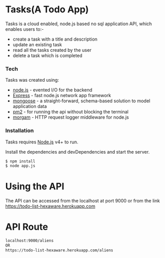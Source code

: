 # Tasks(A Todo App)



Tasks is a cloud enabled, node.js based no sql application API, which enables users to:-

  - create a task with a title and description
  - update an existing task
  - read all the tasks created by the user
  - delete a task which is completed



### Tech

Tasks was created using:


* [node.js](https://nodejs.org/) - evented I/O for the backend
* [Express](http://expressjs.com/) - fast node.js network app framework 
* [mongoose](https://mongoosejs.com/) - a straight-forward, schema-based solution to model application data
* [pm2](https://pm2.keymetrics.io/) - for running the api without blocking the terminal
* [morgam](https://www.npmjs.com/package/morgan) - HTTP request logger middleware for node.js



### Installation

Tasks requires [Node.js](https://nodejs.org/) v4+ to run.

Install the dependencies and devDependencies and start the server.

```sh
$ npm install 
$ node app.js
```

# Using the API

The API can be accessed from the localhost at port 9000 or from the link https://todo-list-hexaware.herokuapp.com 

# API Route

```sh
localhost:9000/aliens 
OR
https://todo-list-hexaware.herokuapp.com/aliens
```
